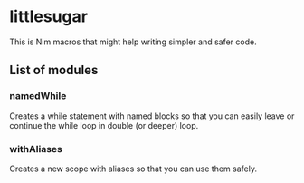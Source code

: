 # littlesugar
This is Nim macros that might help writing simpler and safer code.

## List of modules
### namedWhile
Creates a while statement with named blocks so that you can easily leave or continue the while loop in double (or deeper) loop.

### withAliases
Creates a new scope with aliases so that you can use them safely.

